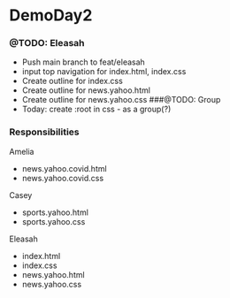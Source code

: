 # DemoDay2
### @TODO: Eleasah
- Push main branch to feat/eleasah
- input top navigation for index.html, index.css
- Create outline for index.css
- Create outline for news.yahoo.html
- Create outline for news.yahoo.css
###@TODO: Group
- Today: create :root in css - as a group(?)

### Responsibilities
Amelia
- news.yahoo.covid.html
- news.yahoo.covid.css

Casey
- sports.yahoo.html
- sports.yahoo.css

Eleasah
- index.html
- index.css
- news.yahoo.html
- news.yahoo.css

